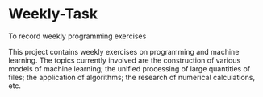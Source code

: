 # Weekly-Task
To record weekly programming exercises


This project contains weekly exercises on programming and machine learning. The topics currently involved are the construction of various models of machine learning; the unified processing of large quantities of files; the application of algorithms; the research of numerical calculations, etc.
